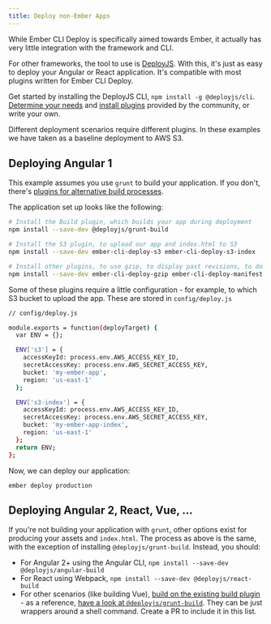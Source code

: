 ```yaml
---
title: Deploy non-Ember Apps
---
```


While Ember CLI Deploy is specifically aimed towards Ember, it actually has very little integration with the framework and CLI.

For other frameworks, the tool to use is [DeployJS](https://github.com/deployjs/deployjs-cli). With this, it's just as easy to deploy your Angular or React application. It's compatible with most plugins written for Ember CLI Deploy.

Get started by installing the DeployJS CLI, `npm install -g @deployjs/cli`. [Determine your needs](../determining-needs/) and [install plugins](../../../plugins/) provided by the community, or write your own.

Different deployment scenarios require different plugins. In these examples we have taken as a baseline deployment to AWS S3.

## Deploying Angular 1

This example assumes you use `grunt` to build your application. If you don't, there's [plugins for alternative build processes](#deploying-angular-2-react-vue-).

The application set up looks like the following:

```sh
# Install the Build plugin, which builds your app during deployment
npm install --save-dev @deployjs/grunt-build

# Install the S3 plugin, to upload our app and index.html to S3
npm install --save-dev ember-cli-deploy-s3 ember-cli-deploy-s3-index

# Install other plugins, to use gzip, to display past revisions, to do a differential upload, ...
npm install --save-dev ember-cli-deploy-gzip ember-cli-deploy-manifest ember-cli-deploy-revision-data
```

Some of these plugins require a little configuration - for example, to which S3 bucket to upload the app. These are stored in `config/deploy.js`

```sh
// config/deploy.js

module.exports = function(deployTarget) {
  var ENV = {};

  ENV['s3'] = {
    accessKeyId: process.env.AWS_ACCESS_KEY_ID,
    secretAccessKey: process.env.AWS_SECRET_ACCESS_KEY,
    bucket: 'my-ember-app',
    region: 'us-east-1'
  };

  ENV['s3-index'] = {
    accessKeyId: process.env.AWS_ACCESS_KEY_ID,
    secretAccessKey: process.env.AWS_SECRET_ACCESS_KEY,
    bucket: 'my-ember-app-index',
    region: 'us-east-1'
  };
  return ENV;
};
```

Now, we can deploy our application:

`ember deploy production`


## Deploying Angular 2, React, Vue, ...

If you're not building your application with `grunt`, other options exist for producing your assets and `index.html`. The process as above is the same, with the exception of installing `@deployjs/grunt-build`. Instead, you should:

* For Angular 2+ using the Angular CLI, `npm install --save-dev @deployjs/angular-build`
* For React using Webpack, `npm install --save-dev @deployjs/react-build`
* For other scenarios (like building Vue), [build on the existing build plugin](../creating-a-plugin/#the-base-deploy-plugin) - as a reference, [have a look at `@deployjs/grunt-build`](https://github.com/deployjs/deployjs-grunt-build). They can be just wrappers around a shell command. Create a PR to include it in this list.
